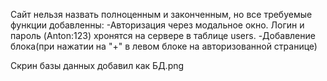 Сайт нельзя назвать полноценным и законченным, но все требуемые функции добавленны:
-Авторизация через модальное окно. Логин и пароль (Anton:123) хронятся на сервере в таблице users.
-Добавление блока(при нажатии на "+" в левом блоке на авторизованной странице)

Скрин базы данных добавил как БД.png
